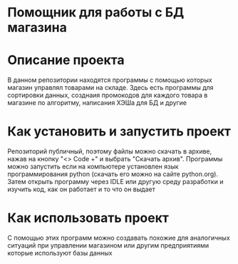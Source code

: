 # Помощник для работы с БД магазина
# Описание проекта
В данном репозитории находятся программы с помощью которых магазин управлял товарами на
складе. Здесь есть программы для сортировки данных, созднаия промокодов для каждого товара
в магазине по алгоритму, написания ХЭШа для БД и другие
# Как установить и запустить проект
Репозиторий публичный, поэтому файлы можно скачать в архиве, нажав на кнопку "<> Code +" 
и выбрать "Скачать архив". Программы можно запустить если на компьютере установлен язык
программирования python (скачать его можно на сайте python.org). Затем открыть программу
через IDLE или другую среду разработки и изучить код, как он работает и то что он выдает
# Как использовать проект
С помощью этих программ можно создавать похожие для аналогичных ситуаций при управлении
магазином или другим предприятиями которые используют базы данных
